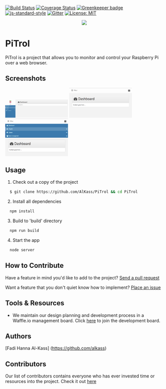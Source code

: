 [![Build Status](https://travis-ci.org/fadeenk/PiTrol.svg?branch=master)](https://travis-ci.org/fadeenk/PiTrol)
[![Coverage Status](https://coveralls.io/repos/github/fadeenk/PiTrol/badge.svg?branch=master)](https://coveralls.io/github/fadeenk/PiTrol?branch=master)
[![Greenkeeper badge](https://badges.greenkeeper.io/fadeenk/PiTrol.svg)](https://greenkeeper.io/)
[![js-standard-style](https://img.shields.io/badge/code%20style-standard-brightgreen.svg)](http://standardjs.com)
[![Gitter](https://img.shields.io/gitter/room/nwjs/nw.js.svg)](https://gitter.im/PiTrolx/)
[![License: MIT](https://img.shields.io/badge/License-MIT-yellow.svg)](https://opensource.org/licenses/MIT)

<div align="center">
  <img src="favicon.ico" width=150 />
</div>

# PiTrol
PiTrol is a project that allows you to monitor and control your Raspberry Pi over a web browser.

## Screenshots
<img src="screenshots/1.png" width=200 />
<img src="screenshots/2.png" width=200 />
<img src="screenshots/3.png" width=200 />

## Usage
1. Check out a copy of the project
  ```bash
    $ git clone https://github.com/AlKass/PiTrol && cd PiTrol
  ```

2. Install all dependencies
  ```bash
    npm install
  ```

3. Build to 'build' directory
  ```bash
    npm run build
  ```

4. Start the app
  ```bash
    node server
  ```

## How to Contribute
Have a feature in mind you'd like to add to the project? [Send a pull request](https://github.com/AlKass/PiTrol/pulls)

Want a feature that you don't quiet know how to implement? [Place an issue](https://github.com/AlKass/PiTrol/issues)

## Tools & Resources
* We maintain our design planning and development process in a Waffle.io management board. Click [here](https://waffle.io/AlKass/PiTrol) to join the development board.

## Authors
[Fadi Hanna Al-Kass] (https://github.com/alkass)

## Contributors
Our list of contributors contains everyone who has ever invested time or resources into the project. Check it out [here](CONTRIBUTORS.md)
